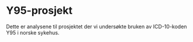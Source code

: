 # Y95-prosjekt
Dette er analysene til prosjektet der vi undersøkte bruken av ICD-10-koden Y95 i norske sykehus. 
